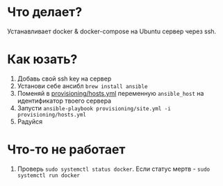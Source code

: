 # Что делает?
Устанавливает docker & docker-compose на Ubuntu сервер через ssh.

# Как юзать?
1. Добавь свой ssh key на сервер
2. Установи себе ансибл `brew install ansible`
3. Поменяй в [provisioning/hosts.yml](provisioning/hosts.yml) переменную `ansible_host` на идентификатор твоего сервера
4. Запусти `ansible-playbook provisioning/site.yml -i provisioning/hosts.yml`
5. Радуйся

# Что-то не работает
1. Проверь `sudo systemctl status docker`. Если статус мертв - `sudo systemctl run docker`
